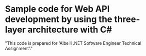 # Sample code for Web API development by using the three-layer architecture with C#
"This code is prepared for 'Albelli .NET Software Engineer Technical Assignment'."

